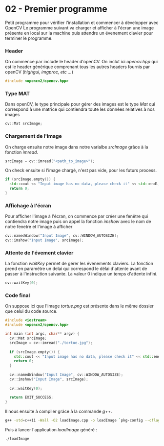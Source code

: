 # 02 - Premier programme

Petit programme pour vérifier l'installation et commencer à développer avec OpenCV
Le programme suivant va charger et afficher à l'écran une image présente en local sur la machine puis attendre un évenement clavier pour terminer le programme.

### Header

On commence par include le header d'openCV. On inclut ici *opencv.hpp* qui est le header générique comprenant tous les autres headers fournis par openCV (*highgui, imgproc, etc ...*)

```cpp
#include <opencv2/opencv.hpp>
```

### Type MAT

Dans openCV, le type principale pour gérer des images est le type *Mat* qui correspond à une matrice qui contiendra toute les données relatives à nos images

```cpp
cv::Mat srcImage;
```

### Chargement de l'image

On charge ensuite notre image dans notre varialbe *srcImage* grâce à la fonction *imread*.

```cpp
srcImage = cv::imread("<path_to_image>");
```

On check ensuite si l'image chargé, n'est pas vide, pour les futurs process.

```cpp
if (srcImage.empty()) {
  std::cout << "Input image has no data, please check it" << std::endl;
  return 0;
}
```

### Affichage à l'écran

Pour afficher l'image à l'écran, on commence par créer une fenêtre qui contiendra notre image puis on appel la fonction *imshow* avec le nom de notre fenetre et l'image à afficher

```cpp
cv::namedWindow("Input Image", cv::WINDOW_AUTOSIZE);
cv::imshow("Input Image", srcImage);
```

### Attente de l'évement clavier

La fonction *waitKey* permet de gérer les évenements claviers. La fonction prend en paramètre un delai qui correspond le délai d'attente avant de passer à l'instruction suivante. La valeur 0 indique un temps d'attente infini.

```cpp
cv::waitKey(0);
```

### Code final

On suppose ici que l'image *tortue.png* est présente dans le même dossier que celui du code source.

```cpp
#include <iostream>
#include <opencv2/opencv.hpp>

int main (int argc, char** argv) {
  cv::Mat srcImage;
  srcImage = cv::imread("./tortue.jpg");
  
  if (srcImage.empty()) {
    std::cout << "Input image has no data, please check it" << std::endl;
    return 0;
  }
  
  cv::namedWindow("Input Image", cv::WINDOW_AUTOSIZE);
  cv::imshow("Input Image", srcImage);
  
  cv::waitKey(0);
  
  return EXIT_SUCCESS;
}
```

Il nous ensuite à compiler grâce à la commande *g++*.

```sh
g++ -std=c++11 -Wall -O2 loadImage.cpp -o loadImage `pkg-config --cflags --libs opencv4`
```

Puis à lancer l'application *loadImage* généré :

```sh
./loadImage
```
